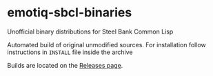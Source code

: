 # emotiq-sbcl-binaries
Unofficial binary distributions for Steel Bank Common Lisp

Automated build of original unmodified sources.
For installation follow instructions in `INSTALL` file inside the archive

Builds are located on the [Releases page](https://github.com/emotiq/emotiq-sbcl-binaries/releases).

